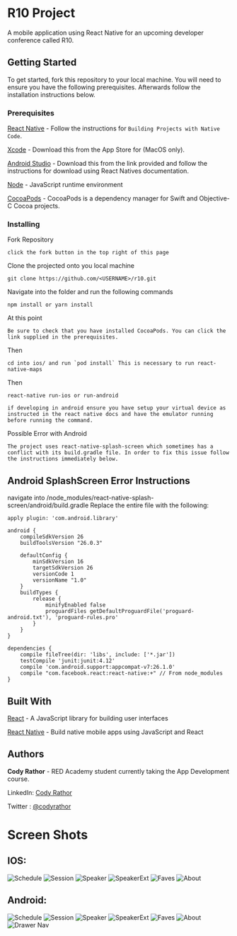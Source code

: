 # R10 Project

A mobile application using React Native for an upcoming developer conference called R10.

## Getting Started

To get started, fork this repository to your local machine. You will need to ensure you have the following prerequisites. Afterwards follow the installation instructions below.

### Prerequisites

[React Native](https://facebook.github.io/react-native/) - Follow the instructions for `Building Projects with Native Code`.

[Xcode](https://developer.apple.com/xcode/) - Download this from the App Store for (MacOS only).

[Android Studio](https://developer.android.com/studio/) - Download this from the link provided and follow the instructions for download using React Natives documentation.

[Node](https://nodejs.org/en/) - JavaScript runtime environment

[CocoaPods](https://cocoapods.org/) - CocoaPods is a dependency manager for Swift and Objective-C Cocoa projects.


### Installing

Fork Repository

```
click the fork button in the top right of this page
```

Clone the projected onto you local machine

```
git clone https://github.com/<USERNAME>/r10.git
```

Navigate into the folder and run the following commands

```
npm install or yarn install
```

At this point
```
Be sure to check that you have installed CocoaPods. You can click the link supplied in the prerequisites.
```
Then
```
cd into ios/ and run `pod install` This is necessary to run react-native-maps
```
Then

```
react-native run-ios or run-android 

if developing in android ensure you have setup your virtual device as instructed in the react native docs and have the emulator running before running the command.
```

Possible Error with Android

```
The project uses react-native-splash-screen which sometimes has a conflict with its build.gradle file. In order to fix this issue follow the instructions immediately below.
```

## Android SplashScreen Error Instructions

navigate into /node_modules/react-native-splash-screen/android/build.gradle
Replace the entire file with the following:

```
apply plugin: 'com.android.library'

android {
    compileSdkVersion 26
    buildToolsVersion "26.0.3"

    defaultConfig {
        minSdkVersion 16
        targetSdkVersion 26
        versionCode 1
        versionName "1.0"
    }
    buildTypes {
        release {
            minifyEnabled false
            proguardFiles getDefaultProguardFile('proguard-android.txt'), 'proguard-rules.pro'
        }
    }
}

dependencies {
    compile fileTree(dir: 'libs', include: ['*.jar'])
    testCompile 'junit:junit:4.12'
    compile 'com.android.support:appcompat-v7:26.1.0'
    compile "com.facebook.react:react-native:+" // From node_modules
}
```

## Built With

[React](https://reactjs.org/docs/hello-world.html) - A JavaScript library for building user interfaces 

[React Native](https://facebook.github.io/react-native/) - Build native mobile apps using JavaScript and React


## Authors

**Cody Rathor** - RED Academy student currently taking the App Development course.

LinkedIn: [Cody Rathor](https://www.linkedin.com/in/cody-rathor-7557a212b/)


Twitter : [@codyrathor](https://twitter.com/CodyRathor?lang=en)

# Screen Shots

## IOS:

![Schedule](/screenshots/ios-schedule.png)
![Session](/screenshots/ios-session.png)
![Speaker](/screenshots/ios-speaker.png)
![SpeakerExt](/screenshots/ios-speaker-ext.png)
![Faves](/screenshots/ios-faves.png)
![About](/screenshots/ios-about.png)

## Android:

![Schedule](/screenshots/android-schedule.png)
![Session](/screenshots/android-session.png)
![Speaker](/screenshots/android-speaker.png)
![SpeakerExt](/screenshots/android-speaker-ext.png)
![Faves](/screenshots/android-faves.png)
![About](/screenshots/android-about.png)
![Drawer Nav](/screenshots/android-drawer-nav.png)